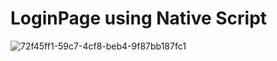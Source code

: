 # LoginPage using Native Script
![72f45ff1-59c7-4cf8-beb4-9f87bb187fc1](https://user-images.githubusercontent.com/59124772/136647488-dbcee5f8-f38b-4482-8ae0-44ac5734d2fd.jpg)
